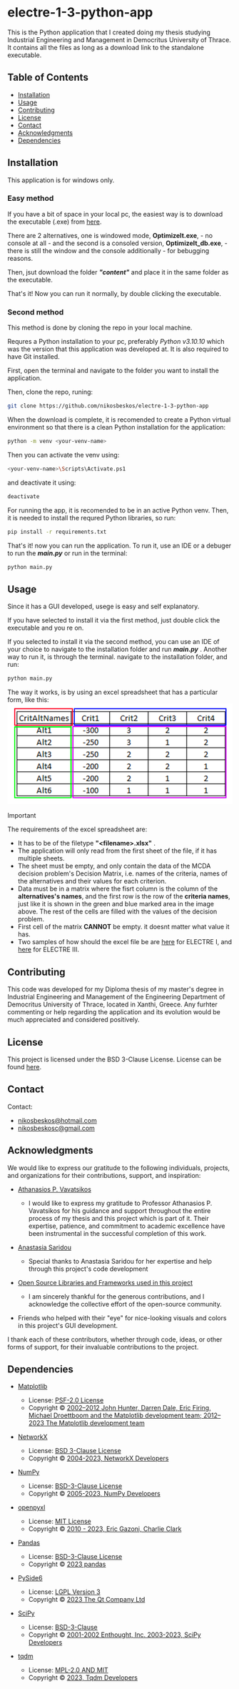 # electre-1-3-python-app

This is the Python application that I created doing my thesis studying Industrial Engineering and Management in Democritus University of Thrace. It contains all the files as long as a download link to the standalone executable.

## Table of Contents

- [Installation](#installation)
- [Usage](#usage)
- [Contributing](#contributing)
- [License](#license)
- [Contact](#contact)
- [Acknowledgments](#acknowledgments)
- [Dependencies](#dependencies)

## Installation

This application is for windows only.  

### Easy method

If you have a bit of space in your local pc, the easiest way is to
download the executable (.exe) from [here](https://drive.google.com/drive/folders/1xnjbDru3DSmCGgLhKelJPijLfAmJj0mn?usp=sharing).  

There are 2 alternatives, one is windowed mode, **OptimizeIt.exe**, - no console at all - and the second is a consoled version, **OptimizeIt_db.exe**, - there is still the window and the console additionally - for bebugging reasons.  

Then, jsut download the folder *__"content"__* and place it in the same folder as the executable.  

That's it! Now you can run it normally, by double clicking the executable.

### Second method

This method is done by cloning the repo in your local machine.

Requres a Python installation to your pc, preferably _Python v3.10.10_ which was the version that this application was developed at. It is also required to have Git installed.

First, open the terminal and navigate to the folder you want to install the application.

Then, clone the repo, runing:

```bash
git clone https://github.com/nikosbeskos/electre-1-3-python-app
```

When the download is complete, it is recomended to create a Python virtual environment so that there is a clean Python installation for the application:

```bash
python -m venv <your-venv-name>
```
Then you can activate the venv using:

```bash
<your-venv-name>\Scripts\Activate.ps1
```
and deactivate it using:
```bash
deactivate
```

For running the app, it is recomended to be in an active Python venv. Then, it is needed to install the requred Python libraries, so run:

```bash
pip install -r requirements.txt
```
That's it! now you can run the application. To run it, use an IDE or a debuger to run the *__main.py__* or run in the terminal:

```bash
python main.py
```

## Usage

Since it has a GUI developed, usege is easy and self explanatory.

If you have selected to install it via the first method, just double click the executable and you re on.

If you selected to install it via the second method, you can use an IDE of your choice to navigate to the installation folder and run *__main.py__* . Another way to run it, is through the terminal. navigate to the installation folder, and run:
```bash
python main.py
```

The way it works, is by using an excel spreadsheet that has a particular form, like this:![](content\images\excel_help.png)

> [!IMPORTANT]
>The requirements of the excel spreadsheet are:
>* It has to be of the filetype **"\<filename>.xlsx"** .
>* The application will only read from the first sheet of the file, if it has multiple sheets.
>* The sheet must be empty, and only contain the data of the MCDA decision problem's Decision Matrix, i.e. names of the criteria, names of the alternatives and their values for each criterion.
>* Data must be in a matrix where the fisrt column is the column of the **alternatives's names**, and the first row is the row of the **criteria names**, just like it is shown in the green and blue marked area in the image above. The rest of the cells are filled with the values of the decision problem.
>* First cell of the matrix **CANNOT** be empty. it doesnt matter what value it has.
>* Two samples of how should the excel file be are [here](Book_electre1.xlsx) for ELECTRE I, and [here](Book_electre3.xlsx) for ELECTRE III.


## Contributing

This code was developed for my Diploma thesis of my master's degree in Industrial Engineering and Management of the Engineering Department of Democritus University of Thrace, located in Xanthi, Greece. Any furhter commenting or help regarding the application and its evolution would be much appreciated and considered positively.

## License

This project is licensed under the BSD 3-Clause License. License can be found [here](LICENSE.md).

## Contact

Contact:
- [nikosbeskos@hotmail.com](mailto:nikosbeskos@hotmail.com)
- [nikosbeskosc@gmail.com](mailto:nikosbeskosc@gmail.com)

## Acknowledgments



We would like to express our gratitude to the following individuals, projects, and organizations for their contributions, support, and inspiration:

- [Athanasios P. Vavatsikos](https://apvavatsikos.wordpress.com/)
  - I would like to express my gratitude to Professor Athanasios P. Vavatsikos for his guidance and support throughout the entire process of my thesis and this project which is part of it. Their expertise, patience, and commitment to academic excellence have been instrumental in the successful completion of this work.
  
- [Anastasia Saridou](https://robotics.pme.duth.gr/asaridou/)
  - Special thanks to Anastasia Saridou for her expertise and help through this project's code development

- [Open Source Libraries and Frameworks used in this project](#dependencies)
  - I am sincerely thankful for the generous contributions, and I acknowledge the collective effort of the open-source community.

- Friends who helped with their "eye" for nice-looking visuals and colors in this project's GUI development.

I thank each of these contributors, whether through code, ideas, or other forms of support, for their invaluable contributions to the project.


## Dependencies

- [Matplotlib](https://matplotlib.org/)
  - License: [PSF-2.0 License](https://matplotlib.org/stable/users/project/license.html#license)
  - Copyright © [2002–2012 John Hunter, Darren Dale, Eric Firing, Michael Droettboom and the Matplotlib development team; 2012–2023 The Matplotlib development team](https://matplotlib.org/stable/users/project/license.html#copyright-policy)

- [NetworkX](https://networkx.org/)
  - License: [BSD 3-Clause License](https://networkx.org/documentation/stable/index.html#license)
  - Copyright © [2004-2023, NetworkX Developers](https://networkx.org/documentation/stable/index.html)

- [NumPy](https://numpy.org/)
    - License: [BSD-3-Clause License](https://github.com/numpy/numpy/blob/main/LICENSE.txt)
    - Copyright © [2005-2023, NumPy Developers](https://numpy.org/)

- [openpyxl](https://openpyxl.readthedocs.io)
    - License: [MIT License](https://foss.heptapod.net/openpyxl/openpyxl/-/blob/branch/3.1/LICENCE.rst)
    - Copyright © [2010 - 2023, Eric Gazoni, Charlie Clark](https://openpyxl.readthedocs.io)

- [Pandas](https://pandas.pydata.org/)
    - License: [BSD-3-Clause License](https://github.com/pandas-dev/pandas/blob/main/LICENSE)
    - Copyright © [2023 pandas](https://pandas.pydata.org/)

- [PySide6](https://www.qt.io/qt-for-python)
    - License: [LGPL Version 3](https://www.qt.io/licensing)
    - Copyright © [2023 The Qt Company Ltd](https://www.qt.io/group)

- [SciPy](https://scipy.org/)
    - License: [BSD-3-Clause](https://github.com/scipy/scipy/blob/main/LICENSE.txt)
    - Copyright © [2001-2002 Enthought, Inc. 2003-2023, SciPy Developers](https://scipy.org/)

- [tqdm](https://tqdm.github.io/)
    - License: [MPL-2.0 AND MIT](https://github.com/tqdm/tqdm/blob/master/LICENCE)
    - Copyright © [2023, Tqdm Developers](https://tqdm.github.io/)